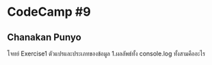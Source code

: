 # CodeCamp #9
## Chanakan Punyo 
โจทย์
Exercise1 ตัวแปรและประเภทของข้อมูล
1.ผลลัพธ์ทั้ง console.log ทั้งสามคืออะไร
